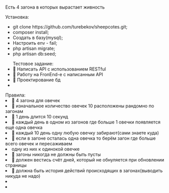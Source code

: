 <p align="center"><h1></h1>Есть 4 загона в которых вырастает живность</p>
Установка:
<ul>
<li>git clone https://github.com/turebekov/sheepcotes.git;</li>
<li>composer install;</li>
<li>Создать в базу(mysql);</li>
<li>Настроить env - fail;</li>
<li>php artisan migrate;</li>
<li>php artisan db:seed;</li>
</ul>
<ul>
Тестовое задание:
<li> Написать API с использованием RESTful</li>
<li> Работу на FronEnd-e с написанным API</li>
<li> Проектирование бд</li>
<li></li>
</ul>
Правила:
<li> 4 загона для овечек</li>
<li> изначальное количество овечек 10 расположены рандомно по загонам
</li>
<li> 1 день длится 10 секунд
</li>
<li> каждый день в одном из загонов где больше 1 овечки появляется ещё одна овечка
</li>
<li> каждый 10 день одну любую овечку забирают(сами знаете куда)
</li>
<li> если в загоне осталась одна овечка то берём загон где больше всего овечек и пересаживаем
</li>
<li>одну из них к одинокой овечке
</li>
<li> загоны никогда не должны быть пусты
</li>
<li> должен вестись счёт дней, который не обнуляется при обновлении страницы
</li>
<li> должна быть история действий происходящих в загонах(выводить никуда не надо)
</li>
<li></li>
<li></li>
</ul>

